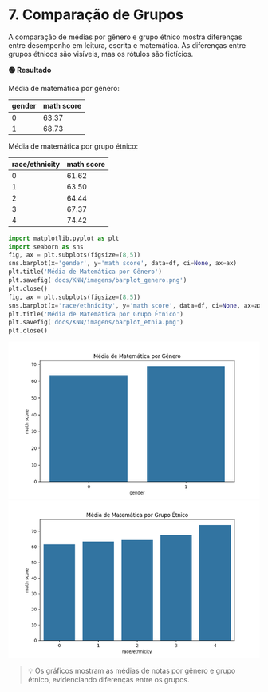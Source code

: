 # 7. Comparação de Grupos

A comparação de médias por gênero e grupo étnico mostra diferenças entre desempenho em leitura, escrita e matemática. As diferenças entre grupos étnicos são visíveis, mas os rótulos são fictícios.


**🟢 Resultado**

Média de matemática por gênero:

| gender | math score |
|--------|------------|
| 0      | 63.37      |
| 1      | 68.73      |

Média de matemática por grupo étnico:

| race/ethnicity | math score |
|---------------|------------|
| 0             | 61.62      |
| 1             | 63.50      |
| 2             | 64.44      |
| 3             | 67.37      |
| 4             | 74.42      |

```python
import matplotlib.pyplot as plt
import seaborn as sns
fig, ax = plt.subplots(figsize=(8,5))
sns.barplot(x='gender', y='math score', data=df, ci=None, ax=ax)
plt.title('Média de Matemática por Gênero')
plt.savefig('docs/KNN/imagens/barplot_genero.png')
plt.close()
fig, ax = plt.subplots(figsize=(8,5))
sns.barplot(x='race/ethnicity', y='math score', data=df, ci=None, ax=ax)
plt.title('Média de Matemática por Grupo Étnico')
plt.savefig('docs/KNN/imagens/barplot_etnia.png')
plt.close()
```

![](imagens/barplot_genero.png)
![](imagens/barplot_etnia.png)

> 💡 Os gráficos mostram as médias de notas por gênero e grupo étnico, evidenciando diferenças entre os grupos.
